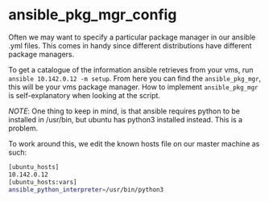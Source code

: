 # ansible_pkg_mgr_config

Often we may want to specify a particular package manager in our ansible .yml files. This comes in handy since different distributions have different package managers.

To get a catalogue of the information ansible retrieves from your vms, run ```ansible 10.142.0.12 -m setup```. From here you can find the ```ansible_pkg_mgr```, this will be your vms package manager. How to implement ```ansible_pkg_mgr``` is self-explanatory when looking at the script.


*NOTE*:
One thing to keep in mind, is that ansible requires python to be installed in /usr/bin, but ubuntu has python3 installed instead. This is a problem.

To work around this, we edit the known hosts file on our master machine as such:

```bash
[ubuntu_hosts]
10.142.0.12
[ubuntu_hosts:vars]
ansible_python_interpreter=/usr/bin/python3
```
